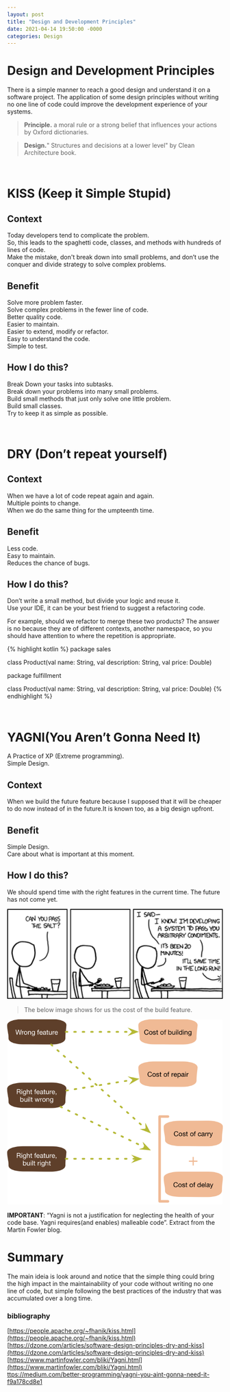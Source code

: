 ```yaml
---
layout: post
title: "Design and Development Principles"
date: 2021-04-14 19:50:00 -0000
categories: Design
---
```


# Design and Development Principles

There is a simple manner to reach a good design and understand it on a software project. The application of some design principles without writing no one line of code could improve the development experience of your systems.

>**Principle.** a moral rule or a strong belief that influences your actions by Oxford dictionaries.

>**Design.**" Structures and decisions at a lower level" by Clean Architecture book.

&nbsp;

# KISS (Keep it Simple Stupid)

## Context
Today developers tend to complicate the problem.\
So, this leads to the spaghetti code, classes, and methods with hundreds of lines of code.\
Make the mistake, don't break down into small problems, and don’t use the conquer and divide strategy to solve complex problems.

## Benefit
Solve more problem faster.\
Solve complex problems in the fewer line of code.\
Better quality code.\
Easier to maintain.\
Easier to extend, modify or refactor.\
Easy to understand the code.\
Simple to test.

## How I do this?
Break Down your tasks into subtasks.\
Break down your problems into many small problems.\
Build small methods that just only solve one little problem.\
Build small classes.\
Try to keep it as simple as possible.

&nbsp;

# DRY (Don’t repeat yourself)

## Context
When we have a lot of code repeat again and again.\
Multiple points to change.\
When we do the same thing for the umpteenth time.

## Benefit
Less code.\
Easy to maintain.\
Reduces the chance of bugs.

## How I do this?
Don’t write a small method, but divide your logic and reuse it.\
Use your IDE, it can be your best friend to suggest a refactoring code.

For example, should we refactor to merge these two products? The answer is no because they are of different contexts, another namespace, so you should have attention to where the repetition is appropriate.

{% highlight kotlin %}
package sales

class Product(val name: String, val description: String, val price: Double)

package fulfillment

class Product(val name: String, val description: String, val price: Double)
{% endhighlight %}

&nbsp;

# YAGNI(You Aren’t Gonna Need It)

A Practice of XP (Extreme programming).\
Simple Design.

## Context
When we build the future feature because I supposed that it will be cheaper to do now instead of in the future.It is known too, as a big design upfront.

## Benefit
Simple Design.\
Care about what is important at this moment.

## How I do this?
We should spend time with the right features in the current time. The future has not come yet.

![yagni](/assets/yagni.png)


>The below image shows for us the cost of the build feature.


![yagni-fowler](/assets/yagni-fowler.png)

**IMPORTANT**: “Yagni is not a justification for neglecting the health of your code base. Yagni requires(and enables) malleable code”. Extract from the Martin Fowler blog.

# Summary
The main ideia is look around and notice that the simple thing could bring the high impact in the maintainability of your code without writing no one line of code, but simple following the best practices of the industry that was accumulated over a long time.

### bibliography
[https://people.apache.org/~fhanik/kiss.html](https://people.apache.org/~fhanik/kiss.html)<br>
[https://dzone.com/articles/software-design-principles-dry-and-kiss](https://dzone.com/articles/software-design-principles-dry-and-kiss)<br>
[https://www.martinfowler.com/bliki/Yagni.html](https://www.martinfowler.com/bliki/Yagni.html)<br>
[ttps://medium.com/better-programming/yagni-you-aint-gonna-need-it-f9a178cd8e1](https://medium.com/better-programming/yagni-you-aint-gonna-need-it-f9a178cd8e1)<br>

